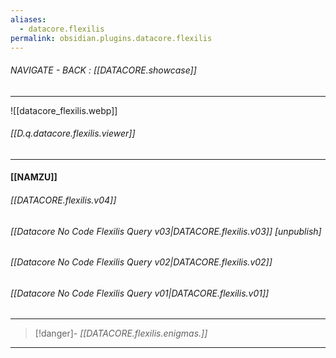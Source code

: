 ```yaml
---
aliases:
  - datacore.flexilis
permalink: obsidian.plugins.datacore.flexilis
---
```


###### NAVIGATE - BACK : [[DATACORE.showcase]]
------



![[datacore_flexilis.webp]]



###### [[D.q.datacore.flexilis.viewer]]




-----
#### [[NAMZU]]


###### [[DATACORE.flexilis.v04]]

###### [[Datacore No Code Flexilis Query v03|DATACORE.flexilis.v03]] [unpublish]

###### [[Datacore No Code Flexilis Query v02|DATACORE.flexilis.v02]]

###### [[Datacore No Code Flexilis Query v01|DATACORE.flexilis.v01]]


------
>[!danger]- *[[DATACORE.flexilis.enigmas.]]*
-----

